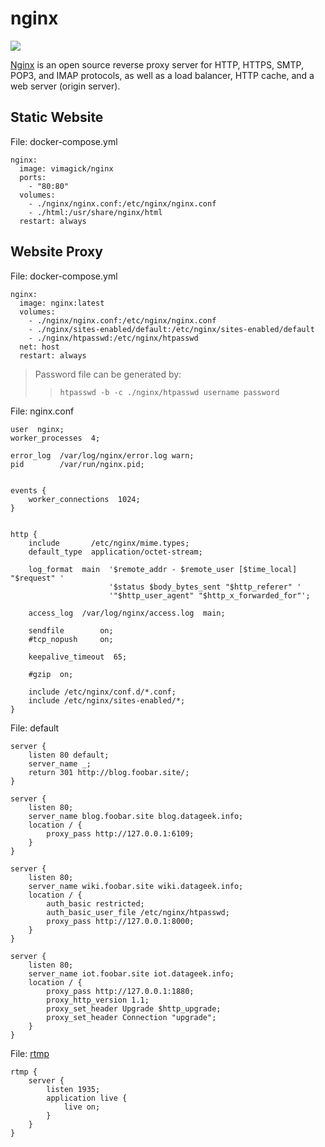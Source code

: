 nginx
=====

![](https://badge.imagelayers.io/vimagick/nginx:latest.svg)

[Nginx][1] is an open source reverse proxy server for HTTP, HTTPS, SMTP, POP3, and
IMAP protocols, as well as a load balancer, HTTP cache, and a web server
(origin server).

## Static Website

File: docker-compose.yml

```
nginx:
  image: vimagick/nginx
  ports:
    - "80:80"
  volumes:
    - ./nginx/nginx.conf:/etc/nginx/nginx.conf
    - ./html:/usr/share/nginx/html
  restart: always
```

## Website Proxy

File: docker-compose.yml

```
nginx:
  image: nginx:latest
  volumes:
    - ./nginx/nginx.conf:/etc/nginx/nginx.conf
    - ./nginx/sites-enabled/default:/etc/nginx/sites-enabled/default
    - ./nginx/htpasswd:/etc/nginx/htpasswd
  net: host
  restart: always
```

> Password file can be generated by:
>> `htpasswd -b -c ./nginx/htpasswd username password`

File: nginx.conf

```
user  nginx;
worker_processes  4;

error_log  /var/log/nginx/error.log warn;
pid        /var/run/nginx.pid;


events {
    worker_connections  1024;
}


http {
    include       /etc/nginx/mime.types;
    default_type  application/octet-stream;

    log_format  main  '$remote_addr - $remote_user [$time_local] "$request" '
                      '$status $body_bytes_sent "$http_referer" '
                      '"$http_user_agent" "$http_x_forwarded_for"';

    access_log  /var/log/nginx/access.log  main;

    sendfile        on;
    #tcp_nopush     on;

    keepalive_timeout  65;

    #gzip  on;

    include /etc/nginx/conf.d/*.conf;
    include /etc/nginx/sites-enabled/*;
}
```

File: default

```
server {
    listen 80 default;
    server_name _;
    return 301 http://blog.foobar.site/;
}

server {
    listen 80;
    server_name blog.foobar.site blog.datageek.info;
    location / {
        proxy_pass http://127.0.0.1:6109;
    }
}

server {
    listen 80;
    server_name wiki.foobar.site wiki.datageek.info;
    location / {
        auth_basic restricted;
        auth_basic_user_file /etc/nginx/htpasswd;
        proxy_pass http://127.0.0.1:8000;
    }
}

server {
    listen 80;
    server_name iot.foobar.site iot.datageek.info;
    location / {
        proxy_pass http://127.0.0.1:1880;
        proxy_http_version 1.1;
        proxy_set_header Upgrade $http_upgrade;
        proxy_set_header Connection "upgrade";
    }
}
```

File: [rtmp][1]

```
rtmp {
    server {
        listen 1935;
        application live {
            live on;
        }
    }
}
```

[1]: http://nginx.org/
[2]: https://github.com/arut/nginx-rtmp-module/wiki/Directives
